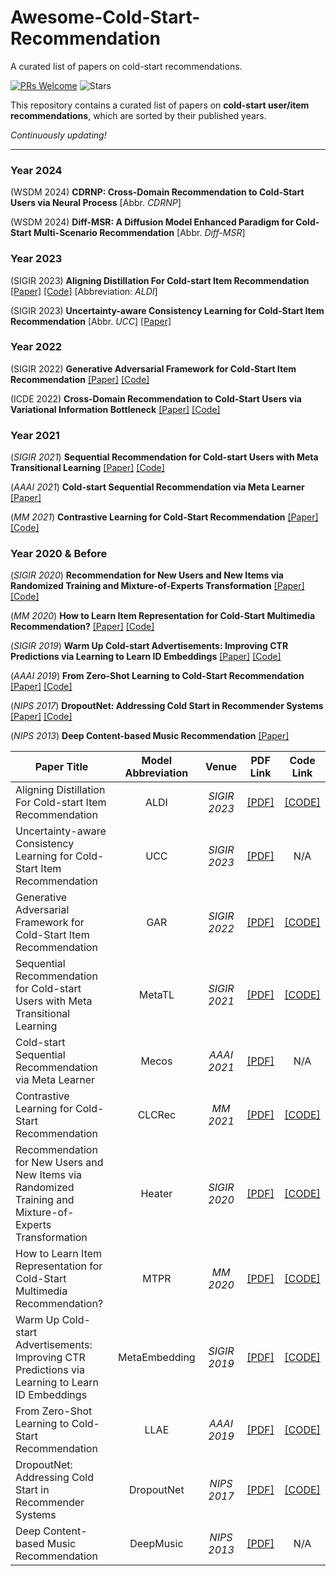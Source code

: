 # Awesome-Cold-Start-Recommendation
A curated list of papers on cold-start recommendations.

[![PRs Welcome](https://img.shields.io/badge/PRs-welcome-yellow.svg)](https://github.com/YuanchenBei/Awesome-Cold-Start-Recommendation) 
![Stars](https://img.shields.io/github/stars/YuanchenBei/Awesome-Cold-Start-Recommendation?color=green)

This repository contains a curated list of papers on **cold-start user/item recommendations**, which are sorted by their published years.

*Continuously updating!*

-----
### Year 2024
(WSDM 2024) **CDRNP: Cross-Domain Recommendation to Cold-Start Users via Neural Process** [Abbr. *CDRNP*]

(WSDM 2024) **Diff-MSR: A Diffusion Model Enhanced Paradigm for Cold-Start Multi-Scenario Recommendation** [Abbr. *Diff-MSR*]


### Year 2023
(SIGIR 2023) **Aligning Distillation For Cold-start Item Recommendation** [[Paper]](https://dl.acm.org/doi/10.1145/3539618.3591732) [[Code]](https://github.com/zfnWong/ALDI) [Abbreviation: *ALDI*]

(SIGIR 2023) **Uncertainty-aware Consistency Learning for Cold-Start Item Recommendation** [Abbr. *UCC*] [[Paper]](https://dl.acm.org/doi/pdf/10.1145/3539618.3592078)

### Year 2022
(SIGIR 2022) **Generative Adversarial Framework for Cold-Start Item Recommendation** [[Paper]](https://dl.acm.org/doi/abs/10.1145/3477495.3531897) [[Code]](https://github.com/zfnWong/GAR)

(ICDE 2022) **Cross-Domain Recommendation to Cold-Start Users via Variational Information Bottleneck** [[Paper]](https://arxiv.org/pdf/2203.16863.pdf) [[Code]](https://github.com/cjx96/CDRIB)

### Year 2021
(*SIGIR 2021*) **Sequential Recommendation for Cold-start Users with Meta Transitional Learning**  [[Paper]](https://arxiv.org/pdf/2107.06427.pdf) [[Code]](https://github.com/wangjlgz/MetaTL)

(*AAAI 2021*) **Cold-start Sequential Recommendation via Meta Learner** [[Paper]](https://ojs.aaai.org/index.php/AAAI/article/view/16601/16408)

(*MM 2021*) **Contrastive Learning for Cold-Start Recommendation** [[Paper]](https://dl.acm.org/doi/pdf/10.1145/3474085.3475665) [[Code]](https://github.com/weiyinwei/CLCRec)

### Year 2020 & Before
(*SIGIR 2020*) **Recommendation for New Users and New Items via Randomized Training and Mixture-of-Experts Transformation** [[Paper]](https://dl.acm.org/doi/pdf/10.1145/3397271.3401178) [[Code]](https://github.com/Zziwei/Heater--Cold-Start-Recommendation)

(*MM 2020*) **How to Learn Item Representation for Cold-Start Multimedia Recommendation?** [[Paper]](https://bio.duxy.cc/papers/mm2020-MTPR.pdf) [[Code]](https://github.com/duxy-me/MTPR)

(*SIGIR 2019*) **Warm Up Cold-start Advertisements: Improving CTR Predictions via Learning to Learn ID Embeddings** [[Paper]](https://dl.acm.org/doi/10.1145/3331184.3331268) [[Code]](https://github.com/Feiyang/MetaEmbedding) 

(*AAAI 2019*) **From Zero-Shot Learning to Cold-Start Recommendation** [[Paper]](https://ojs.aaai.org/index.php/AAAI/article/download/4324/4202) [[Code]](https://github.com/lijin118/LLAE)

(*NIPS 2017*) **DropoutNet: Addressing Cold Start in Recommender Systems** [[Paper]](https://proceedings.neurips.cc/paper_files/paper/2017/file/dbd22ba3bd0df8f385bdac3e9f8be207-Paper.pdf) [[Code]](https://github.com/layer6ai-labs/DropoutNet)

(*NIPS 2013*) **Deep Content-based Music Recommendation** [[Paper]](https://proceedings.neurips.cc/paper/2013/file/b3ba8f1bee1238a2f37603d90b58898d-Paper.pdf)


| **Paper Title** | **Model Abbreviation** | **Venue** | **PDF Link** | **Code Link** |
| --------------- | :--------: | :--------: | :--------: | :--------: |
| Aligning Distillation For Cold-start Item Recommendation | ALDI | _SIGIR 2023_ | [[PDF]](https://dl.acm.org/doi/10.1145/3539618.3591732) | [[CODE]](https://github.com/zfnWong/ALDI) |
| Uncertainty-aware Consistency Learning for Cold-Start Item Recommendation | UCC | _SIGIR 2023_ | [[PDF]](https://dl.acm.org/doi/pdf/10.1145/3539618.3592078) | N/A |
| Generative Adversarial Framework for Cold-Start Item Recommendation | GAR | _SIGIR 2022_ | [[PDF]](https://dl.acm.org/doi/abs/10.1145/3477495.3531897) | [[CODE]](https://github.com/zfnWong/GAR) | 
| Sequential Recommendation for Cold-start Users with Meta Transitional Learning | MetaTL | _SIGIR 2021_ | [[PDF]](https://arxiv.org/pdf/2107.06427.pdf) | [[CODE]](https://github.com/wangjlgz/MetaTL) |
| Cold-start Sequential Recommendation via Meta Learner | Mecos | _AAAI 2021_ | [[PDF]](https://ojs.aaai.org/index.php/AAAI/article/view/16601/16408) | N/A |
| Contrastive Learning for Cold-Start Recommendation | CLCRec | _MM 2021_ | [[PDF]](https://dl.acm.org/doi/pdf/10.1145/3474085.3475665) | [[CODE]](https://github.com/weiyinwei/CLCRec)  | 
| Recommendation for New Users and New Items via Randomized Training and Mixture-of-Experts Transformation | Heater | _SIGIR 2020_ | [[PDF]](https://dl.acm.org/doi/pdf/10.1145/3397271.3401178) | [[CODE]](https://github.com/Zziwei/Heater--Cold-Start-Recommendation) |
| How to Learn Item Representation for Cold-Start Multimedia Recommendation? | MTPR | _MM 2020_ | [[PDF]](https://bio.duxy.cc/papers/mm2020-MTPR.pdf) | [[CODE]](https://github.com/duxy-me/MTPR) |
| Warm Up Cold-start Advertisements: Improving CTR Predictions via Learning to Learn ID Embeddings | MetaEmbedding | _SIGIR 2019_ | [[PDF]](https://dl.acm.org/doi/10.1145/3331184.3331268) | [[CODE]](https://github.com/Feiyang/MetaEmbedding) | 
| From Zero-Shot Learning to Cold-Start Recommendation | LLAE | _AAAI 2019_ | [[PDF]](https://ojs.aaai.org/index.php/AAAI/article/download/4324/4202) | [[CODE]](https://github.com/lijin118/LLAE) | 
| DropoutNet: Addressing Cold Start in Recommender Systems | DropoutNet | _NIPS 2017_ | [[PDF]](https://proceedings.neurips.cc/paper_files/paper/2017/file/dbd22ba3bd0df8f385bdac3e9f8be207-Paper.pdf) | [[CODE]](https://github.com/layer6ai-labs/DropoutNet) |
| Deep Content-based Music Recommendation | DeepMusic | _NIPS 2013_ | [[PDF]](https://proceedings.neurips.cc/paper/2013/file/b3ba8f1bee1238a2f37603d90b58898d-Paper.pdf) | N/A |

